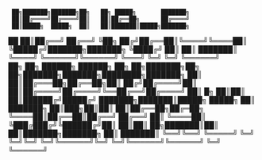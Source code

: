      ██╗███████╗███████╗██╗   ██╗ █████╗       ███████╗                             
     ██║██╔════╝██╔════╝██║   ██║██╔══██╗      ██╔════╝                             
     ██║█████╗  █████╗  ██║   ██║███████║█████╗███████╗                             
██   ██║██╔══╝  ██╔══╝  ╚██╗ ██╔╝██╔══██║╚════╝╚════██║                             
╚█████╔╝███████╗███████╗ ╚████╔╝ ██║  ██║      ███████║                             
 ╚════╝ ╚══════╝╚══════╝  ╚═══╝  ╚═╝  ╚═╝      ╚══════╝                             
██╗    ██╗ ██████╗ ██████╗ ██╗  ██╗███████╗██╗  ██╗███████╗███████╗████████╗███████╗
██║    ██║██╔═══██╗██╔══██╗██║ ██╔╝██╔════╝██║  ██║██╔════╝██╔════╝╚══██╔══╝██╔════╝
██║ █╗ ██║██║   ██║██████╔╝█████╔╝ ███████╗███████║█████╗  █████╗     ██║   ███████╗
██║███╗██║██║   ██║██╔══██╗██╔═██╗ ╚════██║██╔══██║██╔══╝  ██╔══╝     ██║   ╚════██║
╚███╔███╔╝╚██████╔╝██║  ██║██║  ██╗███████║██║  ██║███████╗███████╗   ██║   ███████║
 ╚══╝╚══╝  ╚═════╝ ╚═╝  ╚═╝╚═╝  ╚═╝╚══════╝╚═╝  ╚═╝╚══════╝╚══════╝   ╚═╝   ╚══════╝
                                                                                    
